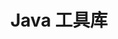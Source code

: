 ---
title: Java 工具库
icon: blog
index: false
article: false
data: 2023-02-14
description: Java 工具库
---